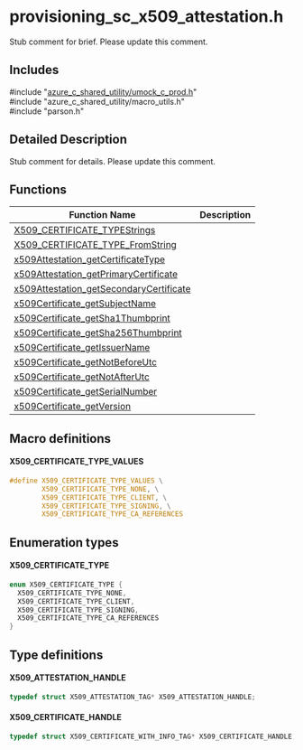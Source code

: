 # provisioning_sc_x509_attestation.h 

Stub comment for brief. Please update this comment.

## Includes

\#include "[azure_c_shared_utility/umock_c_prod.h](iot-c-ref-umock-c-prod-h.md)"  
\#include "azure_c_shared_utility/macro_utils.h"  
\#include "parson.h"  

## Detailed Description

Stub comment for details. Please update this comment.

## Functions

Function Name                  | Description                                
--------------------------------|---------------------------------------------
[X509_CERTIFICATE_TYPEStrings](./iot-c-ref-provisioning-sc-x509-attestation-h/x509-certificate-typestrings.md)            | 
[X509_CERTIFICATE_TYPE_FromString](./iot-c-ref-provisioning-sc-x509-attestation-h/x509-certificate-type-fromstring.md)            | 
[x509Attestation_getCertificateType](./iot-c-ref-provisioning-sc-x509-attestation-h/x509attestation-getcertificatetype.md)            | 
[x509Attestation_getPrimaryCertificate](./iot-c-ref-provisioning-sc-x509-attestation-h/x509attestation-getprimarycertificate.md)            | 
[x509Attestation_getSecondaryCertificate](./iot-c-ref-provisioning-sc-x509-attestation-h/x509attestation-getsecondarycertificate.md)            | 
[x509Certificate_getSubjectName](./iot-c-ref-provisioning-sc-x509-attestation-h/x509certificate-getsubjectname.md)            | 
[x509Certificate_getSha1Thumbprint](./iot-c-ref-provisioning-sc-x509-attestation-h/x509certificate-getsha1thumbprint.md)            | 
[x509Certificate_getSha256Thumbprint](./iot-c-ref-provisioning-sc-x509-attestation-h/x509certificate-getsha256thumbprint.md)            | 
[x509Certificate_getIssuerName](./iot-c-ref-provisioning-sc-x509-attestation-h/x509certificate-getissuername.md)            | 
[x509Certificate_getNotBeforeUtc](./iot-c-ref-provisioning-sc-x509-attestation-h/x509certificate-getnotbeforeutc.md)            | 
[x509Certificate_getNotAfterUtc](./iot-c-ref-provisioning-sc-x509-attestation-h/x509certificate-getnotafterutc.md)            | 
[x509Certificate_getSerialNumber](./iot-c-ref-provisioning-sc-x509-attestation-h/x509certificate-getserialnumber.md)            | 
[x509Certificate_getVersion](./iot-c-ref-provisioning-sc-x509-attestation-h/x509certificate-getversion.md)            | 

## Macro definitions

#### X509_CERTIFICATE_TYPE_VALUES

```C
#define X509_CERTIFICATE_TYPE_VALUES \
        X509_CERTIFICATE_TYPE_NONE, \
        X509_CERTIFICATE_TYPE_CLIENT, \
        X509_CERTIFICATE_TYPE_SIGNING, \
        X509_CERTIFICATE_TYPE_CA_REFERENCES 
```

## Enumeration types

#### X509_CERTIFICATE_TYPE

```C
enum X509_CERTIFICATE_TYPE {
  X509_CERTIFICATE_TYPE_NONE,
  X509_CERTIFICATE_TYPE_CLIENT,
  X509_CERTIFICATE_TYPE_SIGNING,
  X509_CERTIFICATE_TYPE_CA_REFERENCES
}
```

## Type definitions

#### X509_ATTESTATION_HANDLE

```C
typedef struct X509_ATTESTATION_TAG* X509_ATTESTATION_HANDLE;
```

#### X509_CERTIFICATE_HANDLE

```C
typedef struct X509_CERTIFICATE_WITH_INFO_TAG* X509_CERTIFICATE_HANDLE;
```

